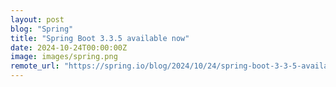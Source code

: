 ```yaml
---
layout: post
blog: "Spring"
title: "Spring Boot 3.3.5 available now"
date: 2024-10-24T00:00:00Z
image: images/spring.png
remote_url: "https://spring.io/blog/2024/10/24/spring-boot-3-3-5-available-now"
---
```

